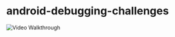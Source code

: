 # android-debugging-challenges

<img src='https://i.imgur.com/ETh3bI7.gif' title='Video Walkthrough' width='' alt='Video Walkthrough' />
